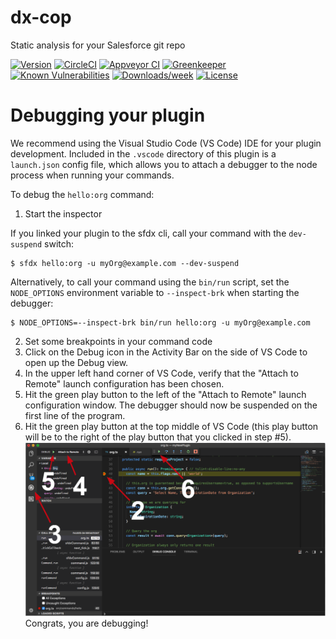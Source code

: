 dx-cop
======

Static analysis for your Salesforce git repo

[![Version](https://img.shields.io/npm/v/dx-cop.svg)](https://npmjs.org/package/dx-cop)
[![CircleCI](https://circleci.com/gh/dcathcart/dx-cop/tree/master.svg?style=shield)](https://circleci.com/gh/dcathcart/dx-cop/tree/master)
[![Appveyor CI](https://ci.appveyor.com/api/projects/status/github/dcathcart/dx-cop?branch=master&svg=true)](https://ci.appveyor.com/project/heroku/dx-cop/branch/master)
[![Greenkeeper](https://badges.greenkeeper.io/dcathcart/dx-cop.svg)](https://greenkeeper.io/)
[![Known Vulnerabilities](https://snyk.io/test/github/dcathcart/dx-cop/badge.svg)](https://snyk.io/test/github/dcathcart/dx-cop)
[![Downloads/week](https://img.shields.io/npm/dw/dx-cop.svg)](https://npmjs.org/package/dx-cop)
[![License](https://img.shields.io/npm/l/dx-cop.svg)](https://github.com/dcathcart/dx-cop/blob/master/package.json)

<!-- toc -->
<!-- install -->
<!-- usage -->
<!-- commands -->
<!-- debugging-your-plugin -->
# Debugging your plugin
We recommend using the Visual Studio Code (VS Code) IDE for your plugin development. Included in the `.vscode` directory of this plugin is a `launch.json` config file, which allows you to attach a debugger to the node process when running your commands.

To debug the `hello:org` command: 
1. Start the inspector
  
If you linked your plugin to the sfdx cli, call your command with the `dev-suspend` switch: 
```sh-session
$ sfdx hello:org -u myOrg@example.com --dev-suspend
```
  
Alternatively, to call your command using the `bin/run` script, set the `NODE_OPTIONS` environment variable to `--inspect-brk` when starting the debugger:
```sh-session
$ NODE_OPTIONS=--inspect-brk bin/run hello:org -u myOrg@example.com
```

2. Set some breakpoints in your command code
3. Click on the Debug icon in the Activity Bar on the side of VS Code to open up the Debug view.
4. In the upper left hand corner of VS Code, verify that the "Attach to Remote" launch configuration has been chosen.
5. Hit the green play button to the left of the "Attach to Remote" launch configuration window. The debugger should now be suspended on the first line of the program. 
6. Hit the green play button at the top middle of VS Code (this play button will be to the right of the play button that you clicked in step #5).
<br><img src=".images/vscodeScreenshot.png" width="480" height="278"><br>
Congrats, you are debugging!
